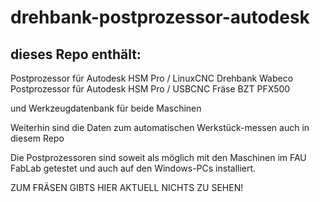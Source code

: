 # drehbank-postprozessor-autodesk

## dieses Repo enthält:

Postprozessor für Autodesk HSM Pro / LinuxCNC Drehbank Wabeco
Postprozessor für Autodesk HSM Pro / USBCNC Fräse BZT PFX500

und Werkzeugdatenbank für beide Maschinen

Weiterhin sind die Daten zum automatischen Werkstück-messen auch in diesem Repo

Die Postprozessoren sind soweit als möglich mit den Maschinen im FAU FabLab getestet und auch auf den Windows-PCs installiert.

ZUM FRÄSEN GIBTS HIER AKTUELL NICHTS ZU SEHEN!

